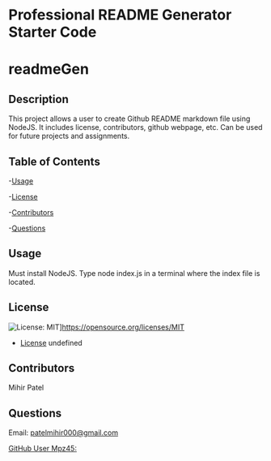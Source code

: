 # Professional README Generator Starter Code
# readmeGen
  ## Description
  This project allows a user to create Github README markdown file using NodeJS. It includes license, contributors, github webpage, etc. Can be used for future projects and assignments.
   ## Table of Contents
-[Usage](#usage)

-[License](#license)

-[Contributors](#contributors)

-[Questions](#questions)
   ## Usage
   Must install NodeJS. Type node index.js in a terminal where the index file is located.
   ## License 
   ![License: MIT](https://img.shields.io/badge/License-MIT-yellow.svg)]https://opensource.org/licenses/MIT
   * [License](#license)
   undefined
   ## Contributors 
   Mihir Patel
   ## Questions 
   Email: patelmihir000@gmail.com

   [GitHub User Mpz45:](github.com/Mpz45/readmeGen)
